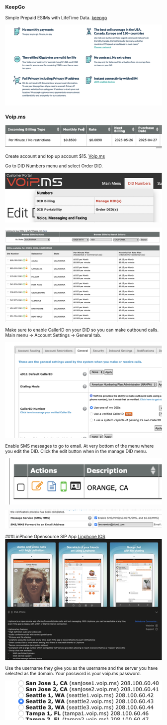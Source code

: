 
### KeepGo
Simple Prepaid ESIMs with LifeTime Data.  [keepgo](keepgo.com)

![Keepgo offerings](/assets/img/posts/2025-04/keepgo.png)

### Voip.ms

![ cost per month](/assets/img/posts/2025-04/monthlycost.png)

Create account and top up account $15.  [Voip.ms](https://voip.ms/en/invite/NDU4Njkz)

Go to DID Numbers menu and select Order DID.

![oder did 2](/assets/img/posts/2025-04/orderdid2.png)

![order did](/assets/img/posts/2025-04/orderdid.png)

Make sure to enable CallerID on your DID so you can make outbound calls. Main menu -> Account Settings -> General tab.

![caller id](/assets/img/posts/2025-04/callid.png)

Enable SMS messages to go to email. At very bottom of the menu where you edit the DID. Click the edit button when in the manage DID menu.

![edit did](/assets/img/posts/2025-04/editdid.png)

![sms email](/assets/img/posts/2025-04/smsemail.png)

###LinPhone Opensource SIP App
[Linphone IOS](https://apps.apple.com/us/app/linphone/id360065638)
![Linphone on app store](/assets/img/posts/2025-04/linphone.png)

Use the username they give you as the username and the server you have selected as the domain. Your password is your voip.ms password.

![server voip](/assets/img/posts/2025-04/serversvoip.png)








